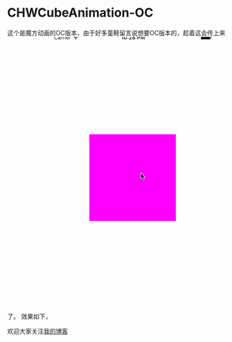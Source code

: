 # CHWCubeAnimation-OC
这个是魔方动画的OC版本，由于好多童鞋留言说想要OC版本的，趁着这会传上来了。
效果如下，
![](https://github.com/Loveway/CHWCubeAnimation-OC/blob/master/cubeAnimationgif.gif)

欢迎大家关注[我的博客](http://blog.csdn.net/loveway_)
